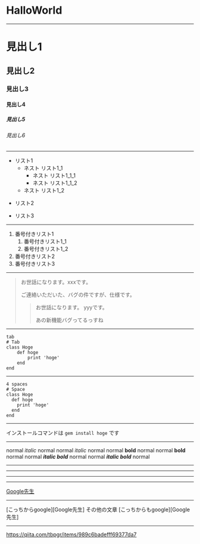 # HalloWorld
***
# 見出し1
## 見出し2
### 見出し3
#### 見出し4
##### 見出し5
###### 見出し6
***
- リスト1
    - ネスト リスト1_1
        - ネスト リスト1_1_1
        - ネスト リスト1_1_2
    - ネスト リスト1_2
+ リスト2
* リスト3
***
1. 番号付きリスト1
    1. 番号付きリスト1_1
    1. 番号付きリスト1_2
1. 番号付きリスト2
1. 番号付きリスト3
***
> お世話になります。xxxです。
> 
> ご連絡いただいた、バグの件ですが、仕様です。
>> お世話になります。 yyyです。
>> 
>> あの新機能バグってるっすね
***
    tab
    # Tab
    class Hoge
        def hoge
            print 'hoge'
        end
    end
---
    4 spaces
    # Space
    class Hoge
      def hoge
        print 'hoge'
      end
    end
***
インストールコマンドは `gem install hoge` です
***
normal *italic* normal
normal _italic_ normal
normal **bold** normal
normal __bold__ normal
normal ***italic bold*** normal
normal ___italic bold___ normal
***
___
---
* * *
[Google先生](https://www.google.co.jp/)
***
[こっちからgoogle][Google先生]
その他の文章
[こっちからもgoogle][Google先生]
***
https://qiita.com/tbpgr/items/989c6badefff69377da7






